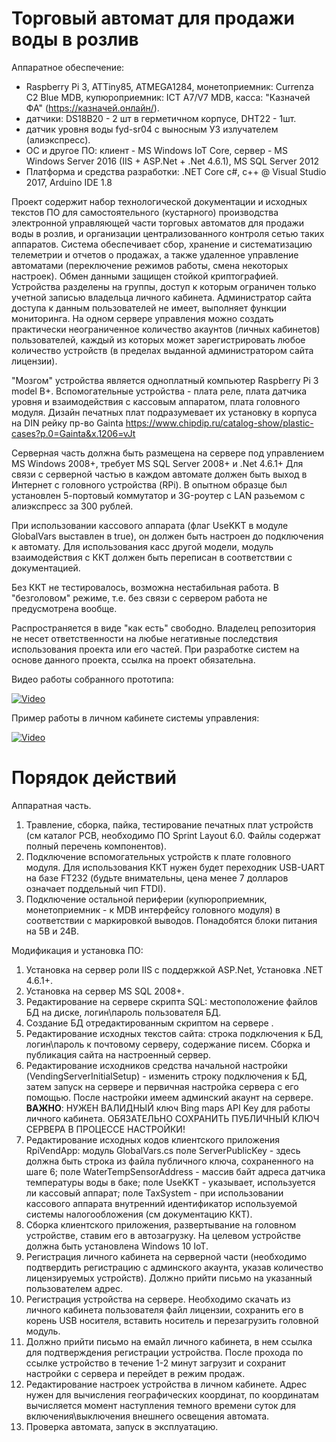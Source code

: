# Торговый автомат для продажи воды в розлив

Аппаратное обеспечение:
- Raspberry Pi 3, ATTiny85, ATMEGA1284, монетоприемник: Currenza C2 Blue MDB, купюроприемник: ICT A7/V7 MDB, касса: "Казначей ФА" (https://казначей.онлайн/).
- датчики: DS18B20 - 2 шт в герметичном корпусе, DHT22 - 1шт.
- датчик уровня воды fyd-sr04 с выносным УЗ излучателем (алиэкспресс).
- ОС и другое ПО: клиент - MS Windows IoT Core, сервер - MS Windows Server 2016 (IIS + ASP.Net + .Net 4.6.1), MS SQL Server 2012
- Платформа и средства разработки: .NET Core c#, c++ @ Visual Studio 2017, Arduino IDE 1.8


Проект содержит набор технологической документации и исходных текстов ПО для самостоятельного (кустарного) производства электронной управляющей части торговых автоматов для продажи воды в розлив, и организации централизованного контроля сетью таких аппаратов.
Система обеспечивает сбор, хранение и систематизацию телеметрии и отчетов о продажах, а также удаленное управление автоматами (переключение режимов работы, смена некоторых настроек). Обмен данными защищен стойкой криптографией. Устройства разделены на группы, доступ к которым ограничен только учетной записью владельца личного кабинета.
Администратор сайта доступа к данным пользователей не имеет, выполняет функции мониторинга.
На одном сервере управления можно создать практически неограниченное количество акаунтов (личных кабинетов) пользователей, каждый из которых может зарегистрировать любое количество устройств (в пределах выданной администратором сайта лицензии).

"Мозгом" устройства является одноплатный компьютер Raspberry Pi 3 model B+. Вспомогательные устройства - плата реле, плата датчика уровня и взаимодействия с кассовым аппаратом, плата головного модуля.
Дизайн печатных плат подразумевает их установку в корпуса на DIN рейку пр-во Gainta https://www.chipdip.ru/catalog-show/plastic-cases?p.0=Gainta&x.1206=vJt

Серверная часть должна быть размещена на сервере под управлением MS Windows 2008+, требует MS SQL Server 2008+ и .Net 4.6.1+
Для связи с серверной частью в каждом автомате должен быть выход в Интернет с головного устройства (RPi). В опытном образце был установлен 5-портовый коммутатор и 3G-роутер с LAN разьемом с алиэкспресс за 300 рублей.

При использовании кассового аппарата (флаг UseKKT в модуле GlobalVars выставлен в true), он должен быть настроен до подключения к автомату. Для использования касс другой модели, модуль взаимодействия с ККТ должен быть переписан в соответствии с документацией.

Без ККТ не тестировалось, возможна нестабильная работа. В "безголовом" режиме, т.е. без связи с сервером работа не предусмотрена вообще.

Распространяется в виде "как есть" свободно. Владелец репозитория не несет ответственности на любые негативные последствия использования проекта или его частей. При разработке систем на основе данного проекта, ссылка на проект обязательна.


Видео работы собранного прототипа:

[![Video](http://img.youtube.com/vi/Y7MAJ8CCs8g/0.jpg)](https://www.youtube.com/watch?v=Y7MAJ8CCs8g)

Пример работы в личном кабинете системы управления:

[![Video](http://img.youtube.com/vi/gMk6wb8pl_E/0.jpg)](https://www.youtube.com/watch?v=gMk6wb8pl_E)

# Порядок действий

Аппаратная часть.
1. Травление, сборка, пайка, тестирование печатных плат устройств (см каталог PCB, необходимо ПО Sprint Layout 6.0. Файлы содержат полный перечень компонентов). 
2. Подключение вспомогательных устройств к плате головного модуля. 
Для использования ККТ нужен будет переходник USB-UART на базе FT232 (будьте внимательны, цена менее 7 долларов означает поддельный чип FTDI).
3. Подключение остальной периферии (купюроприемник, монетоприемник - к MDB интерфейсу головного модуля) в соответствии с маркировкой выводов. Понадобятся блоки питания на 5В и 24В.

Модификация и установка ПО:
1. Установка на сервер роли IIS с поддержкой ASP.Net, Установка .NET 4.6.1+.
2. Установка на сервер MS SQL 2008+.
3. Редактирование на сервере скрипта SQL: местоположение файлов БД на диске, логин\пароль пользователя БД.
4. Создание БД отредактированным скриптом на сервере .
5. Редактирование исходных текстов сайта: строка подключения к БД, логин\пароль к почтовому серверу, содержание писем. Сборка и публикация сайта на настроенный сервер.
6. Редактирование исходников средства начальной настройки (VendingServerInitialSetup) - изменить строку подключения к БД, затем запуск на сервере и первичная настройка сервера с его помощью.
После настройки имеем админский акаунт на сервере.
**ВАЖНО**: НУЖЕН ВАЛИДНЫЙ ключ Bing maps API Key для работы личного кабинета. ОБЯЗАТЕЛЬНО СОХРАНИТЬ ПУБЛИЧНЫЙ КЛЮЧ СЕРВЕРА В ПРОЦЕССЕ НАСТРОЙКИ!
7. Редактирование исходных кодов клиентского приложения RpiVendApp:
модуль GlobalVars.cs поле ServerPublicKey - здесь должна быть строка из файла публичного ключа, сохраненного на шаге 6; поле WaterTempSensorAddress - массив байт адреса датчика температуры воды в баке; поле UseKKT - указывает, используется ли кассовый аппарат; поле TaxSystem - при использовании кассового аппарата внутренний идентификатор используемой системы налогообложения (см документацию ККТ).
8. Сборка клиентского приложения, развертывание на головном устройстве, ставим его в автозагрузку. На целевом устройстве должна быть установлена Windows 10 IoT.
9. Регистрация личного кабинета на серверной части (необходимо подтвердить регистрацию с админского акаунта, указав количество лицензируемых устройств). Должно прийти письмо на указанный пользователем адрес.
10. Регистрация устройства на сервере. Необходимо скачать из личного кабинета пользователя файл лицензии, сохранить его в корень USB носителя, вставить носитель и перезагрузить головной модуль.
11. Должно прийти письмо на емайл личного кабинета, в нем ссылка для подтверждения регистрации устройства. После прохода по ссылке устройство в течение 1-2 минут загрузит и сохранит настройки с сервера и перейдет в режим продаж.
12. Редактирование настроек устройства в личном кабинете. Адрес нужен для вычисления географических координат, по координатам вычисляется момент наступления темного времени суток для включения\выключения внешнего освещения автомата.
13. Проверка автомата, запуск в эксплуатацию.
